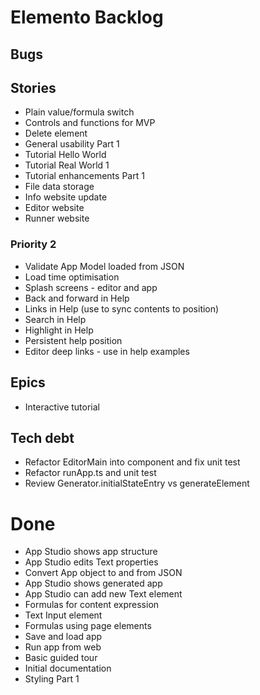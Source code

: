 Elemento Backlog
================

Bugs
----


Stories
-------
- Plain value/formula switch
- Controls and functions for MVP
- Delete element
- General usability Part 1
- Tutorial Hello World
- Tutorial Real World 1
- Tutorial enhancements Part 1
- File data storage
- Info website update
- Editor website
- Runner website

### Priority 2
- Validate App Model loaded from JSON
- Load time optimisation
- Splash screens - editor and app
- Back and forward in Help
- Links in Help (use to sync contents to position)
- Search in Help
- Highlight in Help
- Persistent help position
- Editor deep links - use in help examples

Epics
-----

- Interactive tutorial

Tech debt
---------

- Refactor EditorMain into component and fix unit test
- Refactor runApp.ts and unit test
- Review Generator.initialStateEntry vs generateElement

Done
====

- App Studio shows app structure
- App Studio edits Text properties
- Convert App object to and from JSON
- App Studio shows generated app
- App Studio can add new Text element
- Formulas for content expression
- Text Input element
- Formulas using page elements
- Save and load app
- Run app from web
- Basic guided tour
- Initial documentation
- Styling Part 1
